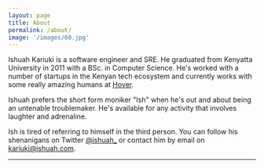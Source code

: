 ```yaml
---
layout: page
title: About
permalink: /about/
image: '/images/60.jpg'
---
```


Ishuah Kariuki is a software engineer and SRE. He graduated from Kenyatta University in 2011 with a BSc. in Computer Science. He's worked with a number of startups in the Kenyan tech ecosystem and currently works with some really amazing humans at [Hover](https://usehover.com).

Ishuah prefers the short form moniker "Ish" when he's out and about being an untenable troublemaker. He's available for any activity that involves laughter and adrenaline.

Ish is tired of referring to himself in the third person. You can follow his shenanigans on Twitter [@ishuah\_](https://twitter.com/ishuah_) or contact him by email on [kariuki@ishuah.com](mailto:kariuki@ishuah.com). 

<hr>
